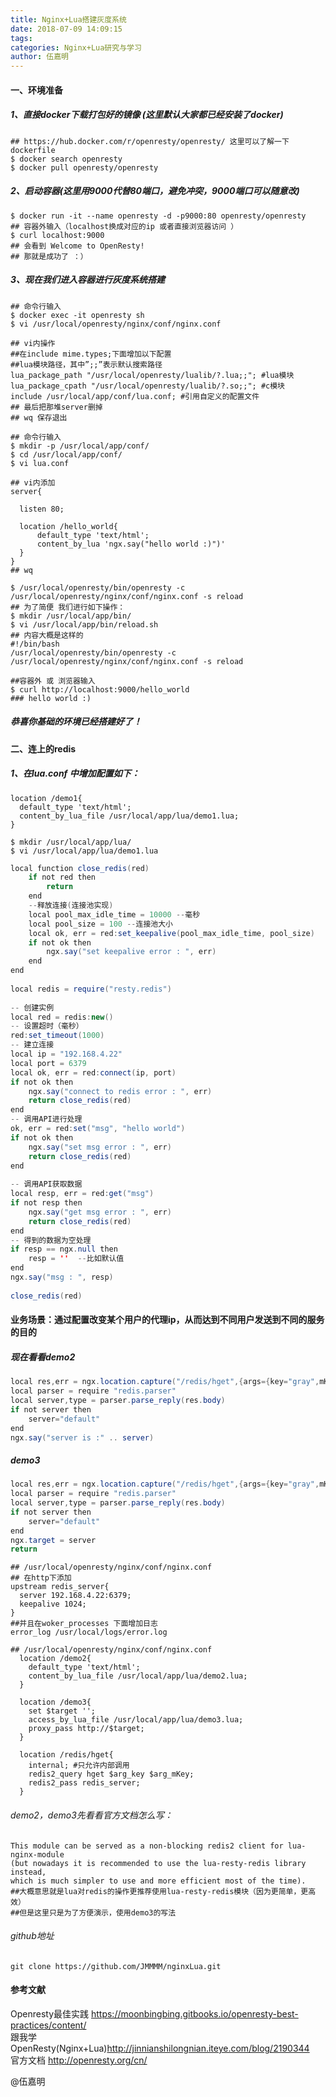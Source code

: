 ```yaml
---
title: Nginx+Lua搭建灰度系统
date: 2018-07-09 14:09:15
tags:
categories: Nginx+Lua研究与学习
author: 伍嘉明
---
```

#### 一、环境准备

##### 1、直接docker下载打包好的镜像 (这里默认大家都已经安装了docker)
```text
## https://hub.docker.com/r/openresty/openresty/ 这里可以了解一下dockerfile
$ docker search openresty
$ docker pull openresty/openresty 
```
##### 2、启动容器(这里用9000代替80端口，避免冲突，9000端口可以随意改)
```text
$ docker run -it --name openresty -d -p9000:80 openresty/openresty
## 容器外输入（localhost换成对应的ip 或者直接浏览器访问 ）
$ curl localhost:9000
## 会看到 Welcome to OpenResty!
## 那就是成功了 ：）
```
<!-- more -->

##### 3、现在我们进入容器进行灰度系统搭建
```text
## 命令行输入
$ docker exec -it openresty sh
$ vi /usr/local/openresty/nginx/conf/nginx.conf
```
```text
## vi内操作
##在include mime.types;下面增加以下配置
##lua模块路径，其中”;;”表示默认搜索路径
lua_package_path "/usr/local/openresty/lualib/?.lua;;"; #lua模块                  
lua_package_cpath "/usr/local/openresty/lualib/?.so;;"; #c模块                  
include /usr/local/app/conf/lua.conf; #引用自定义的配置文件
## 最后把那堆server删掉
## wq 保存退出
```
```text
## 命令行输入
$ mkdir -p /usr/local/app/conf/
$ cd /usr/local/app/conf/
$ vi lua.conf
```
```text
## vi内添加
server{

  listen 80;
  
  location /hello_world{
      default_type 'text/html';
      content_by_lua 'ngx.say("hello world :)")'
  }
}
## wq
```
```text
$ /usr/local/openresty/bin/openresty -c /usr/local/openresty/nginx/conf/nginx.conf -s reload
## 为了简便 我们进行如下操作：
$ mkdir /usr/local/app/bin/
$ vi /usr/local/app/bin/reload.sh
## 内容大概是这样的
#!/bin/bash
/usr/local/openresty/bin/openresty -c /usr/local/openresty/nginx/conf/nginx.conf -s reload
```
```text
##容器外 或 浏览器输入
$ curl http://localhost:9000/hello_world
### hello world :)
```
##### 恭喜你基础的环境已经搭建好了！

#### 二、连上的redis
##### 1、在lua.conf 中增加配置如下：
```text
location /demo1{
  default_type 'text/html';
  content_by_lua_file /usr/local/app/lua/demo1.lua;
}
```
```text
$ mkdir /usr/local/app/lua/
$ vi /usr/local/app/lua/demo1.lua
```
```java
local function close_redis(red)  
    if not red then  
        return  
    end  
    --释放连接(连接池实现)  
    local pool_max_idle_time = 10000 --毫秒  
    local pool_size = 100 --连接池大小  
    local ok, err = red:set_keepalive(pool_max_idle_time, pool_size)  
    if not ok then  
        ngx.say("set keepalive error : ", err)  
    end  
end  
  
local redis = require("resty.redis")  
  
-- 创建实例  
local red = redis:new()  
-- 设置超时（毫秒）  
red:set_timeout(1000)  
-- 建立连接  
local ip = "192.168.4.22"  
local port = 6379  
local ok, err = red:connect(ip, port)  
if not ok then  
    ngx.say("connect to redis error : ", err)  
    return close_redis(red)  
end  
-- 调用API进行处理  
ok, err = red:set("msg", "hello world")  
if not ok then  
    ngx.say("set msg error : ", err)  
    return close_redis(red)  
end  
  
-- 调用API获取数据  
local resp, err = red:get("msg")  
if not resp then  
    ngx.say("get msg error : ", err)  
    return close_redis(red)  
end  
-- 得到的数据为空处理  
if resp == ngx.null then  
    resp = ''  --比如默认值  
end  
ngx.say("msg : ", resp)  
  
close_redis(red)
```
#### 业务场景：通过配置改变某个用户的代理ip，从而达到不同用户发送到不同的服务的目的
##### 现在看看demo2
```java
local res,err = ngx.location.capture("/redis/hget",{args={key="gray",mKey="16218"}})
local parser = require "redis.parser"
local server,type = parser.parse_reply(res.body)
if not server then
    server="default"
end
ngx.say("server is :" .. server)
```
##### demo3
```java
local res,err = ngx.location.capture("/redis/hget",{args={key="gray",mKey="16218"}})
local parser = require "redis.parser"
local server,type = parser.parse_reply(res.body)
if not server then
    server="default"
end
ngx.target = server
return
```
```text
## /usr/local/openresty/nginx/conf/nginx.conf
## 在http下添加
upstream redis_server{
  server 192.168.4.22:6379;
  keepalive 1024;
}
##并且在woker_processes 下面增加日志
error_log /usr/local/logs/error.log
```
```text
## /usr/local/openresty/nginx/conf/nginx.conf
  location /demo2{
    default_type 'text/html';
    content_by_lua_file /usr/local/app/lua/demo2.lua;
  }
  
  location /demo3{
    set $target '';
    access_by_lua_file /usr/local/app/lua/demo3.lua;
    proxy_pass http://$target;
  }
  
  location /redis/hget{
    internal; #只允许内部调用
    redis2_query hget $arg_key $arg_mKey;
    redis2_pass redis_server;
  }
```
###### demo2，demo3先看看官方文档怎么写：
```text
This module can be served as a non-blocking redis2 client for lua-nginx-module
(but nowadays it is recommended to use the lua-resty-redis library instead, 
which is much simpler to use and more efficient most of the time). 
##大概意思就是lua对redis的操作更推荐使用lua-resty-redis模块（因为更简单，更高效）
##但是这里只是为了方便演示，使用demo3的写法
```
###### github地址
```text
git clone https://github.com/JMMMM/nginxLua.git
```
#### 参考文献
Openresty最佳实践 https://moonbingbing.gitbooks.io/openresty-best-practices/content/ </Br>
跟我学OpenResty(Nginx+Lua)http://jinnianshilongnian.iteye.com/blog/2190344 </br>
官方文档 http://openresty.org/cn/

@伍嘉明